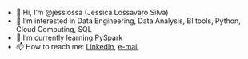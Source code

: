 - 👋 Hi, I’m @jesslossa (Jessica Lossavaro Silva)
- 👀 I’m interested in Data Engineering, Data Analysis, BI tools, Python, Cloud Computing, SQL
- 🌱 I’m currently learning PySpark
- 📫 How to reach me: [LinkedIn](https://www.linkedin.com/in/jessicalossavaro/), [e-mail](jessicalossa@gmail.com)

<!---
jesslossa/jesslossa is a ✨ special ✨ repository because its `README.md` (this file) appears on your GitHub profile.
You can click the Preview link to take a look at your changes.
--->
